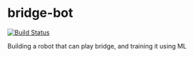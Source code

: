 # bridge-bot
[![Build Status](https://travis-ci.com/evanakm/bridge-bot.svg?branch=master)](https://travis-ci.com/evanakm/bridge-bot)

Building a robot that can play bridge, and training it using ML
